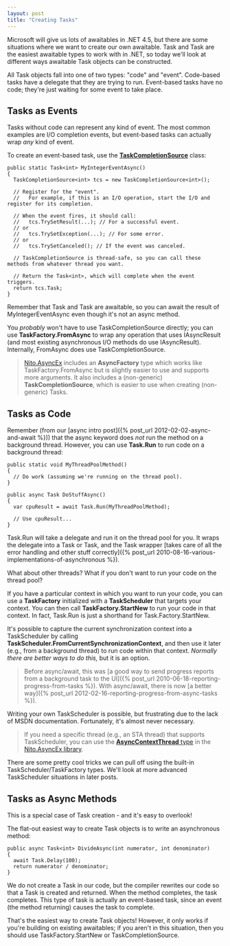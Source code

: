 ```yaml
---
layout: post
title: "Creating Tasks"
---
```

Microsoft will give us lots of awaitables in .NET 4.5, but there are some situations where we want to create our own awaitable. Task<T> and Task are the easiest awaitable types to work with in .NET, so today we'll look at different ways awaitable Task objects can be constructed.

All Task objects fall into one of two types: "code" and "event". Code-based tasks have a delegate that they are trying to run. Event-based tasks have no code; they're just waiting for some event to take place.

## Tasks as Events

Tasks without code can represent any kind of event. The most common examples are I/O completion events, but event-based tasks can actually wrap _any_ kind of event.

To create an event-based task, use the [**TaskCompletionSource<TResult>**](http://msdn.microsoft.com/en-us/library/dd449174.aspx) class:

    public static Task<int> MyIntegerEventAsync()
    {
      TaskCompletionSource<int> tcs = new TaskCompletionSource<int>();
    
      // Register for the "event".
      //   For example, if this is an I/O operation, start the I/O and register for its completion.
    
      // When the event fires, it should call:
      //   tcs.TrySetResult(...); // For a successful event.
      // or
      //   tcs.TrySetException(...); // For some error.
      // or
      //   tcs.TrySetCanceled(); // If the event was canceled.
    
      // TaskCompletionSource is thread-safe, so you can call these methods from whatever thread you want.
    
      // Return the Task<int>, which will complete when the event triggers.
      return tcs.Task;
    }

Remember that Task<T> and Task are awaitable, so you can await the result of MyIntegerEventAsync even though it's not an async method.

You _probably_ won't have to use TaskCompletionSource<TResult> directly; you can use **TaskFactory.FromAsync** to wrap any operation that uses IAsyncResult (and most existing asynchronous I/O methods do use IAsyncResult). Internally, FromAsync does use TaskCompletionSource<TResult>.

> [Nito.AsyncEx](http://nuget.org/packages/Nito.AsyncEx) includes an **AsyncFactory** type which works like TaskFactory.FromAsync but is slightly easier to use and supports more arguments. It also includes a (non-generic) **TaskCompletionSource**, which is easier to use when creating (non-generic) Tasks.

## Tasks as Code

Remember (from our [async intro post]({% post_url 2012-02-02-async-and-await %})) that the async keyword does _not_ run the method on a background thread. However, you can use **Task.Run** to run code on a background thread:

    public static void MyThreadPoolMethod()
    {
      // Do work (assuming we're running on the thread pool).
    }
    
    public async Task DoStuffAsync()
    {
      var cpuResult = await Task.Run(MyThreadPoolMethod);
    
      // Use cpuResult...
    }

Task.Run will take a delegate and run it on the thread pool for you. It wraps the delegate into a Task<T> or Task, and the Task wrapper [takes care of all the error handling and other stuff correctly]({% post_url 2010-08-16-various-implementations-of-asynchronous %}).

What about other threads? What if you don't want to run your code on the thread pool?

If you have a particular context in which you want to run your code, you can use a **TaskFactory** initialized with a **TaskScheduler** that targets your context. You can then call **TaskFactory.StartNew** to run your code in that context. In fact, Task.Run is just a shorthand for Task.Factory.StartNew.

It's possible to capture the current synchronization context into a TaskScheduler by calling **TaskScheduler.FromCurrentSynchronizationContext**, and then use it later (e.g., from a background thread) to run code within that context. _Normally there are better ways to do this,_ but it is an option.

> Before async/await, this was [a good way to send progress reports from a background task to the UI]({% post_url 2010-06-18-reporting-progress-from-tasks %}). With async/await, there is now [a better way]({% post_url 2012-02-16-reporting-progress-from-async-tasks %}).

Writing your own TaskScheduler is possible, but frustrating due to the lack of MSDN documentation. Fortunately, it's almost never necessary.

> If you need a specific thread (e.g., an STA thread) that supports TaskScheduler, you can use the [**AsyncContextThread** type](http://nitoasyncex.codeplex.com/wikipage?title=AsyncContextThread) in the [Nito.AsyncEx library](http://nuget.org/packages/Nito.AsyncEx).

There are some pretty cool tricks we can pull off using the built-in TaskScheduler/TaskFactory types. We'll look at more advanced TaskScheduler situations in later posts.

## Tasks as Async Methods

This is a special case of Task creation - and it's easy to overlook!

The flat-out easiest way to create Task objects is to write an asynchronous method:

    public async Task<int> DivideAsync(int numerator, int denominator)
    {
      await Task.Delay(100);
      return numerator / denominator;
    }

We do not create a Task<int> in our code, but the compiler rewrites our code so that a Task<int> is created and returned. When the method completes, the task completes. This type of task is actually an event-based task, since an event (the method returning) causes the task to complete.

That's the easiest way to create Task objects! However, it only works if you're building on existing awaitables; if you aren't in this situation, then you should use TaskFactory.StartNew or TaskCompletionSource<TResult>.

